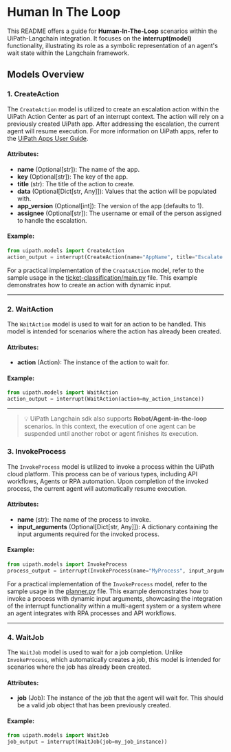 # Human In The Loop

This README offers a guide for **Human-In-The-Loop** scenarios within the UiPath-Langchain integration.
It focuses on the **interrupt(model)** functionality, illustrating its role as a symbolic representation of an agent's
wait state within the Langchain framework.


## Models Overview


### 1. CreateAction

The `CreateAction` model is utilized to create an escalation action within the UiPath Action Center as part of an interrupt context. The action will rely on a previously created UiPath app.
After addressing the escalation, the current agent will resume execution.
For more information on UiPath apps, refer to the [UiPath Apps User Guide](https://docs.uipath.com/apps/automation-cloud/latest/user-guide/introduction).

#### Attributes:
- **name** (Optional[str]): The name of the app.
- **key** (Optional[str]): The key of the app.
- **title** (str): The title of the action to create.
- **data** (Optional[Dict[str, Any]]): Values that the action will be populated with.
- **app_version** (Optional[int]): The version of the app (defaults to 1).
- **assignee** (Optional[str]): The username or email of the person assigned to handle the escalation.

#### Example:
```python
from uipath.models import CreateAction
action_output = interrupt(CreateAction(name="AppName", title="Escalate Issue", data={"key": "value"}, app_version=1, assignee="user@example.com"))
```
For a practical implementation of the `CreateAction` model, refer to the sample usage in the [ticket-classification/main.py](../samples/ticket-classification/main.py#L116) file. This example demonstrates how to create an action with dynamic input.

---

### 2. WaitAction

The `WaitAction` model is used to wait for an action to be handled. This model is intended for scenarios where the action has already been created.

#### Attributes:
- **action** (Action): The instance of the action to wait for.

#### Example:
```python
from uipath.models import WaitAction
action_output = interrupt(WaitAction(action=my_action_instance))
```
---
> 💡 UiPath Langchain sdk also supports **Robot/Agent-in-the-loop** scenarios. In this context, the execution of one agent
> can be suspended until another robot or agent finishes its execution.

### 3. InvokeProcess

The `InvokeProcess` model is utilized to invoke a process within the UiPath cloud platform.
This process can be of various types, including API workflows, Agents or RPA automation.
Upon completion of the invoked process, the current agent will automatically resume execution.

#### Attributes:
- **name** (str): The name of the process to invoke.
- **input_arguments** (Optional[Dict[str, Any]]): A dictionary containing the input arguments required for the invoked process.

#### Example:
```python
from uipath.models import InvokeProcess
process_output = interrupt(InvokeProcess(name="MyProcess", input_arguments={"arg1": "value1"}))
```

For a practical implementation of the `InvokeProcess` model, refer to the sample usage in the [planner.py](../samples/multi-agent-planner-researcher-coder-distributed/src/multi-agent-distributed/planner.py#L181) file. This example demonstrates how to invoke a process with dynamic input arguments, showcasing the integration of the interrupt functionality within a multi-agent system or a system where an agent integrates with RPA processes and API workflows.

---

### 4. WaitJob

The `WaitJob` model is used to wait for a job completion. Unlike `InvokeProcess`, which automatically creates a job, this model is intended for scenarios where
    the job has already been created.

#### Attributes:
- **job** (Job): The instance of the job that the agent will wait for. This should be a valid job object that has been previously created.

#### Example:
```python
from uipath.models import WaitJob
job_output = interrupt(WaitJob(job=my_job_instance))
```

